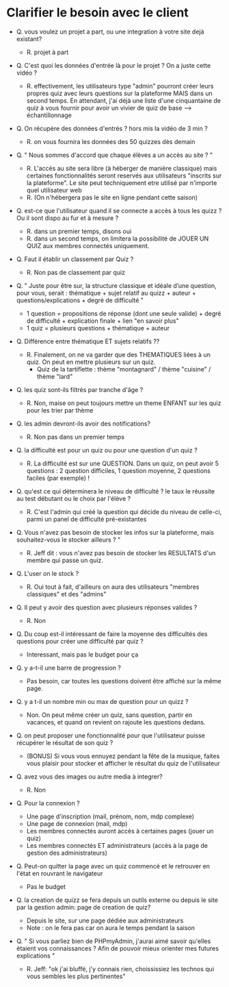 # Clarifier le besoin avec le client

- Q. vous voulez un projet a part, ou une integration à votre site dejà existant?
  - R. projet à part

- Q. C'est quoi les données d'entrée là pour le projet ? On a juste cette vidéo ? 
  - R. effectivement, les utilisateurs type "admin" pourront créer leurs propres quiz avec leurs questions sur la plateforme MAIS dans un second temps. En attendant, j'ai déjà une liste d'une cinquantaine de quiz à vous fournir pour avoir un vivier de quiz de base --> échantillonnage

- Q. On récupère des données d'entrés ? hors mis la vidéo de 3 min ?
  - R. on vous fournira les données des 50 quizzes dès demain

- Q. " Nous sommes d'accord que chaque élèves a un accès au site ? "
  - R. L'accès au site sera libre (à héberger de manière classique) mais certaines fonctionnalités seront reservés aux utilisateurs "inscrits sur la plateforme". Le site peut techniquement etre utilisé par n'importe quel utilisateur web
  - R. (On n'hébergera pas le site en ligne pendant cette saison)

- Q. est-ce que l'utilisateur quand il se connecte a accès à tous les quizz ? Ou il sont dispo au fur et à mesure ?
  - R. dans un premier temps, disons oui
  - R. dans un second temps, on limitera la possibilité de JOUER UN QUIZ aux membres connectés uniquement. 

- Q. Faut il établir un classement par Quiz ?
  - R. Non pas de classement par quiz

- Q. " Juste pour être sur, la structure classique et idéale d’une question, pour vous, serait : thématique + sujet relatif au quizz + auteur + questions/explications + degré de difficulté "
  - 1 question = propositions de réponse (dont une seule valide) + degré de difficulté + explication finale + lien "en savoir plus"
  - 1 quiz = plusieurs questions + thématique + auteur

- Q. Différence entre thématique ET sujets relatifs ??
  - R. Finalement, on ne va garder que des THEMATIQUES liées à un quiz. On peut en mettre plusieurs sur un quiz. 
    - Quiz de la tartiflette : thème "montagnard" / thème "cuisine" / thème "lard"

- Q. les quiz sont-ils filtrés par tranche d'âge ?
  - R. Non, maise on peut toujours mettre un theme ENFANT sur les quiz pour les trier par thème

- Q. les admin devront-ils avoir des notifications?
  - R. Non pas dans un premier temps


- Q. la difficulté est pour un quiz ou pour une question d'un quiz ?
  - R. La difficulté est sur une QUESTION. Dans un quiz, on peut avoir 5 questions : 2 question difficiles, 1 question moyenne, 2 questions faciles (par exemple) !

- Q. qu'est ce qui déterminera  le niveau de difficulté ? le taux le réussite au test débutant ou le choix par l'élève ? 
  - R. C'est l'admin qui créé la question qui décide du niveau de celle-ci, parmi un panel de difficulté pré-existantes


- Q. Vous n'avez pas besoin de stocker les infos sur la plateforme, mais souhaitez-vous le stocker ailleurs ? "
  - R. Jeff dit : vous n'avez pas besoin de stocker les RESULTATS d'un membre qui passe un quiz.

- Q. L'user on le stock ?
  - R. Oui tout à fait, d'ailleurs on aura des utilisateurs "membres classiques" et des "admins"

- Q. Il peut y avoir des question avec plusieurs réponses valides ?
  - R. Non

- Q. Du coup est-il intéressant de faire la moyenne des difficultés des questions pour créer une difficulté par quiz ?
  - Interessant, mais pas le budget pour ça 

- Q. y a-t-il une barre de progression ?
  - Pas besoin, car toutes les questions doivent être affiché sur la même page.


- Q. y a t-il un nombre min ou max de question pour un quizz ? 
  - Non. On peut même créer un quiz, sans question, partir en vacances, et quand on revient on rajoute les questions dedans.

- Q. on peut proposer une fonctionnalité pour que l'utilisateur puisse récupérer le résultat de son quiz ? 
  - (BONUS) Si vous vous ennuyez pendant la fête de la musique, faites vous plaisir pour stocker et afficher le résultat du quiz de l'utilisateur

- Q. avez vous des images ou autre media à integrer?
  - R. Non

- Q. Pour la connexion ? 
  - Une page d'inscription (mail, prénom, nom, mdp complexe)
  - Une page de connexion (mail, mdp)
  - Les membres connectés auront accès à certaines pages (jouer un quiz)
  - Les membres connectés ET administrateurs (accès à la page de gestion des administrateurs)

- Q. Peut-on quitter la page avec un quiz commencé et le retrouver en l'état en rouvrant le navigateur
  - Pas le budget

- Q. la creation de quizz se fera depuis un outils externe ou depuis le site par la gestion admin: page de creation de quiz?
  - Depuis le site, sur une page dédiée aux administrateurs
  - Note : on le fera pas car on aura le temps pendant la saison

- Q. " Si vous parliez bien de PHPmyAdmin, j'aurai aimé savoir qu'elles étaient vos connaissances ? Afin de pouvoir mieux orienter mes futures explications  "
  - R. Jeff: "ok j'ai bluffé, j'y connais rien, choississiez les technos qui vous sembles les plus pertinentes"

